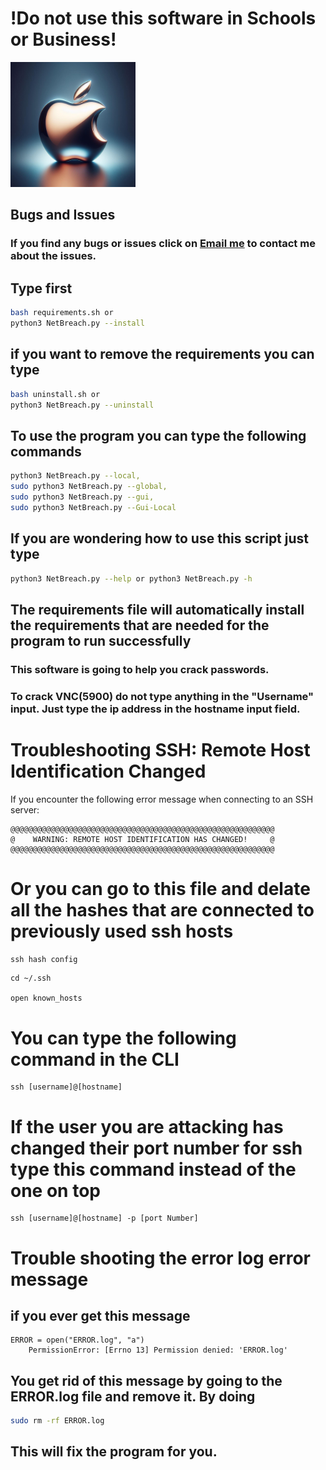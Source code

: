 # !Do not use this software in Schools or Business!
<img src="Apple Logo.jpg" alt="Apple Verison of the program" width="200" height="200">

## Bugs and Issues
### If you find any bugs or issues click on [Email me](mailto:wsegalework@gmail.com) to contact me about the issues.

## Type first
```bash
bash requirements.sh or 
python3 NetBreach.py --install
```

## if you want to remove the requirements you can type
```bash
bash uninstall.sh or
python3 NetBreach.py --uninstall
```

## To use the program you can type the following commands
```bash 
python3 NetBreach.py --local,
sudo python3 NetBreach.py --global,
sudo python3 NetBreach.py --gui,
sudo python3 NetBreach.py --Gui-Local
```

## If you are wondering how to use this script just type

```bash
python3 NetBreach.py --help or python3 NetBreach.py -h
```

## The requirements file will automatically install the requirements that are needed for the program to run successfully

### This software is going to help you crack passwords.
### To crack VNC(5900) do not type anything in the "Username" input. Just type the ip address in the hostname input field.


# Troubleshooting SSH: Remote Host Identification Changed

If you encounter the following error message when connecting to an SSH server:

```plaintext
@@@@@@@@@@@@@@@@@@@@@@@@@@@@@@@@@@@@@@@@@@@@@@@@@@@@@@@@@@@
@    WARNING: REMOTE HOST IDENTIFICATION HAS CHANGED!     @
@@@@@@@@@@@@@@@@@@@@@@@@@@@@@@@@@@@@@@@@@@@@@@@@@@@@@@@@@@@
```
# Or you can go to this file and delate all the hashes that are connected to previously used ssh hosts
```ssh hash config```
```plaintext
cd ~/.ssh

open known_hosts
```

# You can type the following command in the CLI
```plaintext
ssh [username]@[hostname]
```

# If the user you are attacking has changed their port number for ssh type this command instead of the one on top

```plaintext
ssh [username]@[hostname] -p [port Number]
```

# Trouble shooting the error log error message
## if you ever get this message

```plaintext
ERROR = open("ERROR.log", "a")
    PermissionError: [Errno 13] Permission denied: 'ERROR.log'
```
## You get rid of this message by going to the ERROR.log file and remove it. By doing 
```bash 
sudo rm -rf ERROR.log
``` 

## This will fix the program for you.